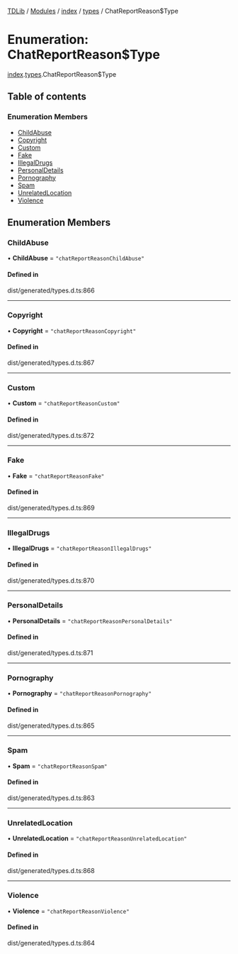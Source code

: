[TDLib](../README.md) / [Modules](../modules.md) / [index](../modules/index.md) / [types](../modules/index.types.md) / ChatReportReason$Type

# Enumeration: ChatReportReason$Type

[index](../modules/index.md).[types](../modules/index.types.md).ChatReportReason$Type

## Table of contents

### Enumeration Members

- [ChildAbuse](index.types.ChatReportReason_Type.md#childabuse)
- [Copyright](index.types.ChatReportReason_Type.md#copyright)
- [Custom](index.types.ChatReportReason_Type.md#custom)
- [Fake](index.types.ChatReportReason_Type.md#fake)
- [IllegalDrugs](index.types.ChatReportReason_Type.md#illegaldrugs)
- [PersonalDetails](index.types.ChatReportReason_Type.md#personaldetails)
- [Pornography](index.types.ChatReportReason_Type.md#pornography)
- [Spam](index.types.ChatReportReason_Type.md#spam)
- [UnrelatedLocation](index.types.ChatReportReason_Type.md#unrelatedlocation)
- [Violence](index.types.ChatReportReason_Type.md#violence)

## Enumeration Members

### ChildAbuse

• **ChildAbuse** = ``"chatReportReasonChildAbuse"``

#### Defined in

dist/generated/types.d.ts:866

___

### Copyright

• **Copyright** = ``"chatReportReasonCopyright"``

#### Defined in

dist/generated/types.d.ts:867

___

### Custom

• **Custom** = ``"chatReportReasonCustom"``

#### Defined in

dist/generated/types.d.ts:872

___

### Fake

• **Fake** = ``"chatReportReasonFake"``

#### Defined in

dist/generated/types.d.ts:869

___

### IllegalDrugs

• **IllegalDrugs** = ``"chatReportReasonIllegalDrugs"``

#### Defined in

dist/generated/types.d.ts:870

___

### PersonalDetails

• **PersonalDetails** = ``"chatReportReasonPersonalDetails"``

#### Defined in

dist/generated/types.d.ts:871

___

### Pornography

• **Pornography** = ``"chatReportReasonPornography"``

#### Defined in

dist/generated/types.d.ts:865

___

### Spam

• **Spam** = ``"chatReportReasonSpam"``

#### Defined in

dist/generated/types.d.ts:863

___

### UnrelatedLocation

• **UnrelatedLocation** = ``"chatReportReasonUnrelatedLocation"``

#### Defined in

dist/generated/types.d.ts:868

___

### Violence

• **Violence** = ``"chatReportReasonViolence"``

#### Defined in

dist/generated/types.d.ts:864
